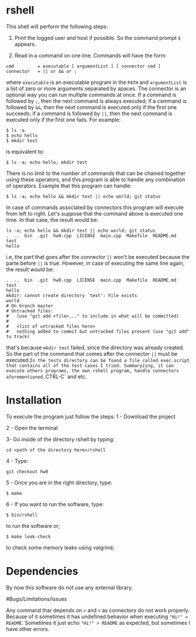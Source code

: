 # rshell

This shell will perform the following steps:

1. Print the logged user and host if possible. So the command prompt `$` appears.

2. Read in a command on one line.
Commands will have the form:
```
cmd         = executable [ argumentList ] [ connector cmd ]
connector   = || or && or ;
```
where `executable` is an executable program in the `PATH` and `argumentList` is a list of zero or more arguments separated by spaces.
The connector is an optional way you can run multiple commands at once.
If a command is followed by `;`, then the next command is always executed;
if a command is followed by `&&`, then the next command is executed only if the first one succeeds;
if a command is followed by `||`, then the next command is executed only if the first one fails.
For example:
```
$ ls -a
$ echo hello
$ mkdir test
```
is equivalent to:
```
$ ls -a; echo hello; mkdir test
```
There is no limit to the number of commands that can be chained together using these operators,
and this program is able to handle any combination of operators.
Example that this program can handle:
```
$ ls -a; echo hello && mkdir test || echo world; git status
```
In case of commands associated by connectors this program will execute from left to right.
Let's suppose that the command above is executed one time. In that case, the result would be:
```
ls -a; echo hello && mkdir test || echo world; git status
.  ..  bin  .git  hw0.cpp  LICENSE  main.cpp  Makefile	README.md  test
hello
```

i.e, the part that goes after the connector `||` won't be executed because the parte before `||` is true. However, in case of executing the same line again, the result would be:


```
.  ..  bin  .git  hw0.cpp  LICENSE  main.cpp  Makefile	README.md  test
hello
mkdir: cannot create directory `test': File exists
world
# On branch master
# Untracked files:
#   (use "git add <file>..." to include in what will be committed)
#
#	<list of untracked files here>
#	nothing added to commit but untracked files present (use "git add" to track)
```

that's because `mkdir test` failed, since the directory was already created. So the part of the command that comes after the connector `||` must be executed.`
In the tests directory can be found a file called exec.script that contains all of the test cases I tried. Summaryzing, it can execute others programs, the own rshell program, handle connectors aforementioned, `CTRL-C` and etc.

# Installation
To execute the program just follow the steps:
1 - Download the project

2 - Open the terminal

3- Go inside of the directory rshell by typing:

`cd <path of the directory here>/rshell`

4 - Type:

`git checkout hw0`

5 - Once you are in the right directory, type:

`$ make` 

6 - If you want to run the software, type:

`$ bin/rshell`

to run the software or;

`$ make leak-check`

to check some memory leaks using valgrind;


# Dependencies

By now this software do not use any external library.

#Bugs/Limitations/Issues

Any command thar depends on `>` and `<` as connectors do not work properly. Because of it sometimes it has undefined behavior when executing `"Hi!" > README`. Sometimes it just echo `"Hi!" > README` as expected, but sometimes I have other errors.

